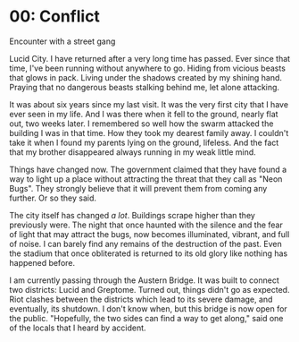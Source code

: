 # 00: Conflict
Encounter with a street gang

Lucid City. I have returned after a very long time has passed. Ever since that
time, I've been running without anywhere to go. Hiding from vicious beasts that
glows in pack. Living under the shadows created by my shining hand. Praying that
no dangerous beasts stalking behind me, let alone attacking.

It was about six years since my last visit. It was the very first city that I
have ever seen in my life. And I was there when it fell to the ground, nearly
flat out, two weeks later. I remembered so well how the swarm attacked the
building I was in that time. How they took my dearest family away. I couldn't
take it when I found my parents lying on the ground, lifeless. And the fact that
my brother disappeared always running in my weak little mind.

Things have changed now. The government claimed that they have found a way to
light up a place without attracting the threat that they call as "Neon Bugs".
They strongly believe that it will prevent them from coming any further.
Or so they said.

The city itself has changed _a lot_. Buildings scrape higher than they
previously were. The night that once haunted with the silence and the fear of
light that may attract the bugs, now becomes illuminated, vibrant, and full of 
noise. I can barely find any remains of the destruction of the past. Even the 
stadium that once obliterated is returned to its old glory like nothing has 
happened before.

I am currently passing through the Austern Bridge. It was built to connect two
districts: Lucid and Greptome. Turned out, things didn't go as expected. Riot
clashes between the districts which lead to its severe damage, and eventually,
its shutdown. I don't know when, but this bridge is now open for the public. 
"Hopefully, the two sides can find a way to get along," said one of the locals
that I heard by accident.


